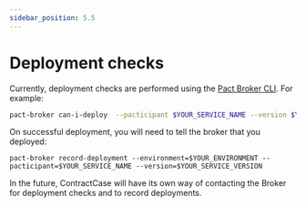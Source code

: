 ```yaml
---
sidebar_position: 5.5
---
```


# Deployment checks

Currently, deployment checks are performed using the [Pact Broker CLI](https://docs.pact.io/pact_broker/client_cli/readme). For example:

```bash
pact-broker can-i-deploy  --pacticipant $YOUR_SERVICE_NAME --version $YOUR_SERVICE_VERSION --to-environment $YOUR_ENVIRONMENT
```

On successful deployment, you will need to tell the broker that you deployed:

```
pact-broker record-deployment --environment=$YOUR_ENVIRONMENT --pacticipant=$YOUR_SERVICE_NAME --version=$YOUR_SERVICE_VERSION
```

In the future, ContractCase will have its own way of contacting the Broker for deployment checks and to record deployments.
